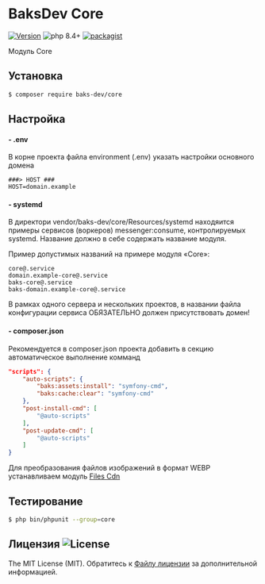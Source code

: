# BaksDev Core

[![Version](https://img.shields.io/badge/version-7.2.18-blue)](https://github.com/baks-dev/core/releases)
![php 8.4+](https://img.shields.io/badge/php-min%208.4-red.svg)
[![packagist](https://img.shields.io/badge/packagist-green)](https://packagist.org/packages/baks-dev/core)

Модуль Core

## Установка

``` bash
$ composer require baks-dev/core
```

## Настройка

#### - .env

В корне проекта файла environment (.env) указать настройки основного домена

``` dotenv
###> HOST ###
HOST=domain.example
```

#### - systemd

В директори vendor/baks-dev/core/Resources/systemd находяится примеры сервисов (воркеров) messenger:consume,
контролируемых systemd. Название должно в себе содержать название модуля.

Пример допустимых названий на примере модуля «Core»:

``` text
core@.service
domain.example-core@.service
baks-core@.service
baks-domain.example-core@.service
```

В рамках одного сервера и нескольких проектов, в названии файла конфигурации сервиса ОБЯЗАТЕЛЬНО должен присутствовать
домен!

#### - composer.json

Рекомендуется в composer.json проекта добавить в секцию автоматическое выполнение комманд

``` json
"scripts": {
    "auto-scripts": {
        "baks:assets:install": "symfony-cmd",
        "baks:cache:clear": "symfony-cmd"
    },
    "post-install-cmd": [
        "@auto-scripts"
    ],
    "post-update-cmd": [
        "@auto-scripts"
    ]
}
```


Для преобразования файлов изображений в формат WEBP устанавливаем
модуль [Files Cdn](https://github.com/baks-dev/files-cdn)

## Тестирование

``` bash
$ php bin/phpunit --group=core
```

## Лицензия ![License](https://img.shields.io/badge/MIT-green)

The MIT License (MIT). Обратитесь к [Файлу лицензии](LICENSE.md) за дополнительной информацией.

